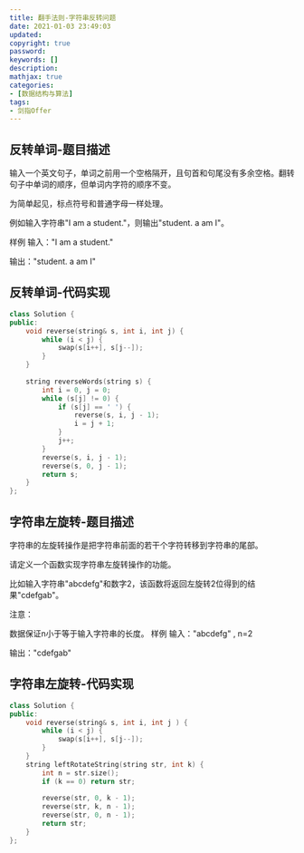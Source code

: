 ```yaml
---
title: 翻手法则-字符串反转问题
date: 2021-01-03 23:49:03
updated:
copyright: true
password:
keywords: []
description: 
mathjax: true
categories:
- [数据结构与算法]
tags: 
- 剑指Offer
---
```


## 反转单词-题目描述

输入一个英文句子，单词之前用一个空格隔开，且句首和句尾没有多余空格。翻转句子中单词的顺序，但单词内字符的顺序不变。

为简单起见，标点符号和普通字母一样处理。

例如输入字符串"I am a student."，则输出"student. a am I"。

样例
输入："I am a student."

输出："student. a am I"

## 反转单词-代码实现

```cpp
class Solution {
public:
    void reverse(string& s, int i, int j) {
        while (i < j) {
            swap(s[i++], s[j--]);
        }
    }
    
    string reverseWords(string s) {
        int i = 0, j = 0;
        while (s[j] != 0) {
            if (s[j] == ' ') {
                reverse(s, i, j - 1);
                i = j + 1;
            }
            j++;
        }
        reverse(s, i, j - 1);
        reverse(s, 0, j - 1);
        return s;
    }
};
```

## 字符串左旋转-题目描述

字符串的左旋转操作是把字符串前面的若干个字符转移到字符串的尾部。

请定义一个函数实现字符串左旋转操作的功能。

比如输入字符串"abcdefg"和数字2，该函数将返回左旋转2位得到的结果"cdefgab"。

注意：

数据保证n小于等于输入字符串的长度。
样例
输入："abcdefg" , n=2

输出："cdefgab"

## 字符串左旋转-代码实现

```cpp
class Solution {
public:
    void reverse(string& s, int i, int j ) {
        while (i < j) {
            swap(s[i++], s[j--]);
        }
    }
    string leftRotateString(string str, int k) {
        int n = str.size();
        if (k == 0) return str;
        
        reverse(str, 0, k - 1);
        reverse(str, k, n - 1);
        reverse(str, 0, n - 1);
        return str;
    }
};
```
